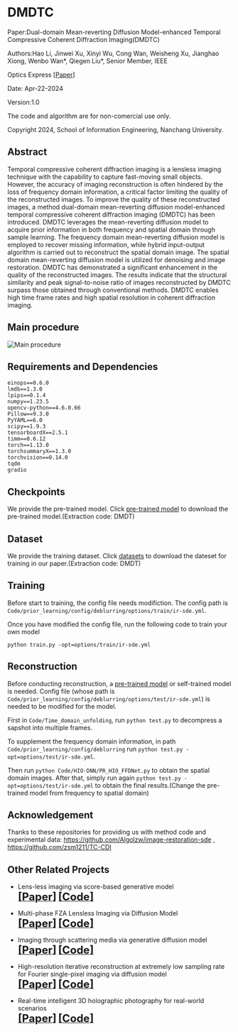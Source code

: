 # DMDTC
Paper:Dual-domain Mean-reverting Diffusion Model-enhanced Temporal Compressive Coherent Diffraction Imaging(DMDTC)

Authors:Hao Li, Jinwei Xu, Xinyi Wu, Cong Wan, Weisheng Xu, Jianghao Xiong, Wenbo Wan*, Qiegen Liu*, Senior Member, IEEE

Optics Express [[Paper](https://opg.optica.org/oe/fulltext.cfm?uri=oe-32-9-15243&id=548856)]

Date: Apr-22-2024

Version:1.0

The code and algorithm are for non-comercial use only.

Copyright 2024, School of Information Engineering, Nanchang University.

## Abstract
Temporal compressive coherent diffraction imaging is a lensless imaging technique with the capability to capture fast-moving small objects. However, the accuracy of imaging reconstruction is often hindered by the loss of frequency domain information, a critical factor limiting the quality of the reconstructed images. To improve the quality of these reconstructed images, a method dual-domain mean-reverting diffusion model-enhanced temporal compressive coherent diffraction imaging (DMDTC) has been introduced. DMDTC leverages the mean-reverting diffusion model to acquire prior information in both frequency and spatial domain through sample learning. The frequency domain mean-reverting diffusion model is employed to recover missing information, while hybrid input-output algorithm is carried out to reconstruct the spatial domain image. The spatial domain mean-reverting diffusion model is utilized for denoising and image restoration. DMDTC has demonstrated a significant enhancement in the quality of the reconstructed images. The results indicate that the structural similarity and peak signal-to-noise ratio of images reconstructed by DMDTC surpass those obtained through conventional methods. DMDTC enables high time frame rates and high spatial resolution in coherent diffraction imaging. 

## Main procedure
![Main procedure](/Figures/Fig3.png "Main proceduce")
## Requirements and Dependencies
  ```
  einops==0.6.0
  lmdb==1.3.0
  lpips==0.1.4
  numpy==1.23.5
  opencv-python==4.6.0.66
  Pillow==9.3.0
  PyYAML==6.0
  scipy==1.9.3
  tensorboardX==2.5.1
  timm==0.6.12
  torch==1.13.0
  torchsummaryX==1.3.0
  torchvision==0.14.0
  tqdm
  gradio
  ```
## Checkpoints
We provide the pre-trained model. Click [pre-trained model](https://pan.baidu.com/s/1733UrbTN1syOTkZh7eGksw?pwd=DMDT) to download the pre-trained model.(Extraction code: DMDT)
## Dataset
We provide the training dataset. Click [datasets](https://pan.baidu.com/s/12zrsjyG96VHLZP47njlAqw?pwd=DMDT) to download the dateset for training in our paper.(Extraction code: DMDT)
## Training
  Before start to training, the config file needs modifiction. The config path is `Code/prior_learning/config/deblurring/options/train/ir-sde.yml`.

  Once you have modified the config file, run the following code to train your own model

  `python train.py -opt=options/train/ir-sde.yml`
## Reconstruction
  Before conducting reconstruction, a [pre-trained model](https://pan.baidu.com/s/1733UrbTN1syOTkZh7eGksw?pwd=DMDT) or self-trained model is needed. Config file (whose path is `Code/prior_learning/config/deblurring/options/test/ir-sde.yml`) is needed to be modified for the model.

  
  First in `Code/Time_domain_unfolding`, run `python test.py` to decompress a sapshot into multiple frames.

  To supplement the frequency domain information, in path `Code/prior_learning/config/deblurring` run `python test.py -opt=options/test/ir-sde.yml`.

  Then run `python Code/HIO-DNN/PR_HIO_FFDNet.py` to obtain the spatial domain images. After that, simply run again `python test.py -opt=options/test/ir-sde.yml` to obtain the final results.(Change the pre-trained model from frequency to spatial domain)
## Acknowledgement
  Thanks to these repositories for providing us with method code and experimental data: https://github.com/Algolzw/image-restoration-sde , https://github.com/zsm1211/TC-CDI


## Other Related Projects
  * Lens-less imaging via score-based generative model  
[<font size=5>**[Paper]**</font>](https://www.opticsjournal.net/M/Articles/OJf1842c2819a4fa2e/Abstract)   [<font size=5>**[Code]**</font>](https://github.com/yqx7150/LSGM)

  * Multi-phase FZA Lensless Imaging via Diffusion Model  
[<font size=5>**[Paper]**</font>](https://opg.optica.org/oe/fulltext.cfm?uri=oe-31-12-20595&id=531211)   [<font size=5>**[Code]**</font>](https://github.com/yqx7150/MLDM)

  * Imaging through scattering media via generative diffusion model  
[<font size=5>**[Paper]**</font>](https://doi.org/10.1063/5.0180176)   [<font size=5>**[Code]**</font>](https://github.com/yqx7150/ISDM)

  * High-resolution iterative reconstruction at extremely low sampling rate for Fourier single-pixel imaging via diffusion model  
[<font size=5>**[Paper]**</font>](https://doi.org/10.1364/OE.510692)   [<font size=5>**[Code]**</font>](https://github.com/yqx7150/FSPI-DM)

  * Real-time intelligent 3D holographic photography for real-world scenarios  
[<font size=5>**[Paper]**</font>](https://doi.org/10.1364/OE.529107)   [<font size=5>**[Code]**</font>](https://github.com/yqx7150/Intelligent-3D-holography)

